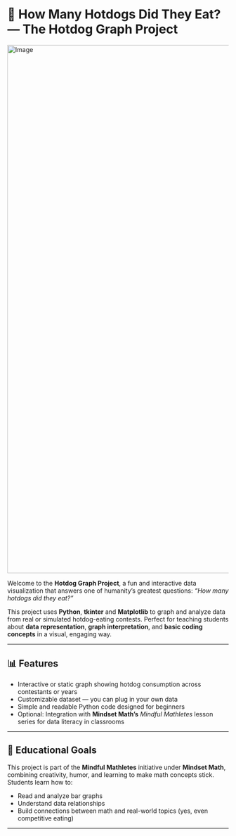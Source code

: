 # 🌭 How Many Hotdogs Did They Eat? — The Hotdog Graph Project

<img width="1700" height="1202" alt="Image" src="https://github.com/user-attachments/assets/a7d9785e-b05e-4560-bf78-655f41b825a2" />

Welcome to the **Hotdog Graph Project**, a fun and interactive data visualization that answers one of humanity’s greatest questions: *“How many hotdogs did they eat?”*  

This project uses **Python**, **tkinter** and **Matplotlib** to graph and analyze data from real or simulated hotdog-eating contests. Perfect for teaching students about **data representation**, **graph interpretation**, and **basic coding concepts** in a visual, engaging way.

---

## 📊 Features
- Interactive or static graph showing hotdog consumption across contestants or years  
- Customizable dataset — you can plug in your own data  
- Simple and readable Python code designed for beginners  
- Optional: Integration with **Mindset Math’s** *Mindful Mathletes* lesson series for data literacy in classrooms  

---

## 🧠 Educational Goals
This project is part of the **Mindful Mathletes** initiative under **Mindset Math**, combining creativity, humor, and learning to make math concepts stick.  
Students learn how to:
- Read and analyze bar graphs  
- Understand data relationships  
- Build connections between math and real-world topics (yes, even competitive eating)

---


